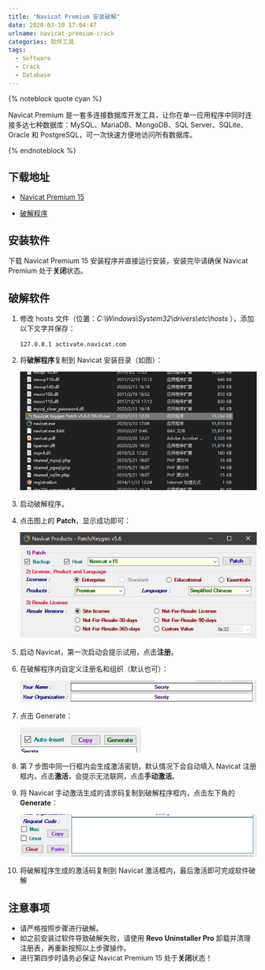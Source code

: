 ```yaml
---
title: "Navicat Premium 安装破解"
date: 2020-03-10 17:04:47
urlname: navicat-premium-crack
categories: 软件工具
tags:
  - Software
  - Crack
  - Database
---
```


{% noteblock quote cyan %}

Navicat Premium 是一套多连接数据库开发工具，让你在单一应用程序中同时连接多达七种数据库：MySQL、MariaDB、MongoDB、SQL Server、SQLite、Oracle 和 PostgreSQL，可一次快速方便地访问所有数据库。

{% endnoteblock %}

<!-- more -->

## 下载地址

- [Navicat Premium 15](http://download.navicat.com.cn/download/navicat150_premium_cs_x64.exe)

- [破解程序](https://upyun.secriy.com/downloads/Navicat%20Keygen%20Patch%20v5.6.0%20DFoX.exe)

## 安装软件

下载 Navicat Premium 15 安装程序并直接运行安装，安装完毕请确保 Navicat Premium 处于**关闭**状态。

## 破解软件

1. 修改 hosts 文件（位置：_C:\Windows\System32\drivers\etc\hosts_ ），添加以下文字并保存：

   ```
   127.0.0.1 activate.navicat.com
   ```

2. 将**破解程序**复制到 Navicat 安装目录（如图）：

   ![](Navicat-Premium-%E5%AE%89%E8%A3%85%E7%A0%B4%E8%A7%A3/image-20200617185711474.png)

3. 启动破解程序。

4. 点击图上的 **Patch**，显示成功即可：

   ![](Navicat-Premium-%E5%AE%89%E8%A3%85%E7%A0%B4%E8%A7%A3/%E6%89%B9%E6%B3%A8%202020-03-10%20170801-1583831824598.png)

5. 启动 Navicat，第一次启动会提示试用，点击**注册**。

6. 在破解程序内自定义注册名和组织（默认也可）：

   ![](Navicat-Premium-%E5%AE%89%E8%A3%85%E7%A0%B4%E8%A7%A3/%E6%89%B9%E6%B3%A8%202020-03-10%20170820-1583831875329.png)

7. 点击 Generate：

   ![](Navicat-Premium-%E5%AE%89%E8%A3%85%E7%A0%B4%E8%A7%A3/%E6%89%B9%E6%B3%A8%202020-03-10%20170832.png)

8. 第 7 步图中同一行框内会生成激活密钥，默认情况下会自动填入 Navicat 注册框内，点击**激活**，会提示无法联网，点击**手动激活**。

9. 将 Navicat 手动激活生成的请求码复制到破解程序框内，点击左下角的 **Generate**：

   ![](Navicat-Premium-%E5%AE%89%E8%A3%85%E7%A0%B4%E8%A7%A3/%E6%89%B9%E6%B3%A8%202020-03-10%20170920.png)

10. 将破解程序生成的激活码复制到 Navicat 激活框内，最后激活即可完成软件破解

## 注意事项

- 请严格按照步骤进行破解。
- 如之前安装过软件导致破解失败，请使用 **Revo Uninstaller Pro** 卸载并清理注册表，再重新按照以上步骤操作。
- 进行第四步时请务必保证 Navicat Premium 15 处于**关闭**状态！
